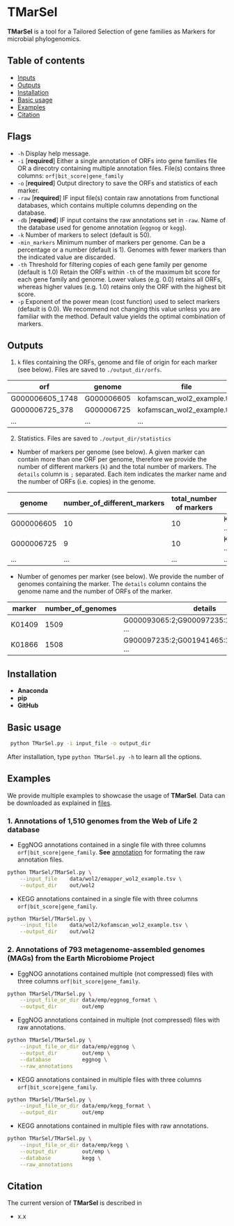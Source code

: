 # TMarSel

**TMarSel** is a tool for a Tailored Selection of gene families as Markers for microbial phylogenomics.

## Table of contents

- [Inputs](#inputs)
- [Outputs](#outputs)
- [Installation](#installation)
- [Basic usage](#basic-usage)
- [Examples](#examples)
- [Citation](#citation)

## Flags

* `-h` Display help message.
* `-i` [**required**] Either a single annotation of ORFs into gene families file OR a direcotry containing multiple annotation files. File(s) contains three columns: `orf|bit_score|gene_family`
* `-o` [**required**] Output directory to save the ORFs and statistics of each marker.
* `-raw` [**required**] IF input file(s) contain raw annotations from functional databases, which contains multiple columns depending on the database.
* `-db` [**required**] IF input contains the raw annotations set in `-raw`. Name of the database used for genome annotation (`eggnog` or `kegg`).
* `-k` Number of markers to select (default is 50).
* `-min_markers` Minimum number of markers per genome. Can be a percentage or a number (default is 1). Genomes with fewer markers than the indicated value are discarded.
* `-th` Threshold for filtering copies of each gene family per genome (default is 1.0) Retain the ORFs within `-th` of the maximum bit score for each gene family and genome. Lower values (e.g. 0.0) retains all ORFs, whereas higher values (e.g. 1.0) retains only the ORF with the highest bit score.
* `-p` Exponent of the power mean (cost function) used to select markers (default is 0.0). We recommend not changing this value unless you are familiar with the method. Default value yields the optimal combination of markers.

## Outputs

1. `k` files containing the ORFs, genome and file of origin for each marker (see below). Files are saved to `./output_dir/orfs`. 

| orf | genome | file |
| --- | --- | --- |
| G000006605_1748 | G000006605 | kofamscan_wol2_example.tsv |
| G000006725_378 | G000006725 | kofamscan_wol2_example.tsv |
| ... | ... | ... |

2. Statistics. Files are saved to `./output_dir/statistics`

* Number of markers per genome (see below). A given marker can contain more than one ORF per genome, therefore we provide the number of different markers (`k`) and the total number of markers. The `details` column is `;` separated. Each item indicates the marker name and the number of ORFs (i.e. copies) in the genome.

| genome | number_of_different_markers | total_number of markers | details |
| --- | --- | --- | --- |
| G000006605 | 10 | 10 | K01889:1;K01866:1;K01872:1; ... |
| G000006725 | 9 | 10 | K02358:2;K01872:1;K01866:1; ... |
| ... | ... | ... | ... |

* Number of genomes per marker (see below). We provide the number of genomes containing the marker. The `details` column contains the genome name and the number of ORFs of the marker.

| marker | number_of_genomes | details |
| --- | --- | --- |
| K01409 | 1509 | G000093065:2;G900097235:2;G002074035:2; ... |
| K01866 | 1508 | G900097235:2;G001941465:2;G000006605:1; ... |

## Installation

* **Anaconda**
* **pip**
* **GitHub**

## Basic usage

```bash
 python TMarSel.py -i input_file -o output_dir
```

After installation, type `python TMarSel.py -h` to learn all the options.

## Examples

We provide multiple examples to showcase the usage of **TMarSel**. Data can be downloaded as explained in [files](data/files.md).

### 1\. Annotations of 1,510 genomes from the Web of Life 2 database

* EggNOG annotations contained in a single file with three columns `orf|bit_score|gene_family`. **See** [annotation](doc/annotation.md) for formating the raw annotation files.

```bash
python TMarSel/TMarSel.py \
    --input_file    data/wol2/emapper_wol2_example.tsv \
    --output_dir    out/wol2 
```

* KEGG annotations contained in a single file with three columns `orf|bit_score|gene_family`.

```bash
python TMarSel/TMarSel.py \
    --input_file    data/wol2/kofamscan_wol2_example.tsv \
    --output_dir    out/wol2 
```

### 2\. Annotations of 793 metagenome-assembled genomes (MAGs) from the Earth Microbiome Project

* EggNOG annotations contained multiple (not compressed) files with three columns `orf|bit_score|gene_family`.

```bash
python TMarSel/TMarSel.py \
    --input_file_or_dir data/emp/eggnog_format \
    --output_dir        out/emp
```

* EggNOG annotations contained in multiple (not compressed) files with raw annotations.

```bash
python TMarSel/TMarSel.py \
    --input_file_or_dir data/emp/eggnog \
    --output_dir        out/emp \
    --database          eggnog \
    --raw_annotations
```

* KEGG annotations contained in multiple files with three columns `orf|bit_score|gene_family`.

```bash
python TMarSel/TMarSel.py \
    --input_file_or_dir data/emp/kegg_format \
    --output_dir        out/emp
```

* KEGG annotations contained in multiple files with raw annotations.

```bash
python TMarSel/TMarSel.py \
    --input_file_or_dir data/emp/kegg \
    --output_dir        out/emp \
    --database          kegg \
    --raw_annotations
```

## Citation

The current version of **TMarSel** is described in 

* x.x
